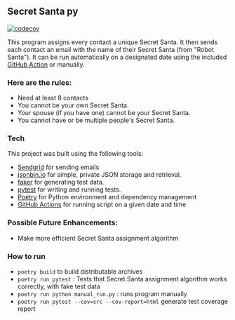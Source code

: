 ## Secret Santa py

[![codecov](https://codecov.io/github/aloosefish/secret_santa_py/branch/master/graph/badge.svg?token=7G5QUF6DIK)](https://codecov.io/github/aloosefish/secret_santa_py)

This program assigns every contact a unique Secret Santa.
It then sends each contact an email with the name of their Secret Santa (from "Robot Santa"). 
It can be run automatically on a designated date using the included [GitHub Action](.github/workflows/create_and_send_on_schedule.yml) or 
manually.

### Here are the rules:

* Need at least 8 contacts
* You cannot be your own Secret Santa.
* Your spouse (if you have one) cannot be your Secret Santa.
* You cannot have or be multiple people's Secret Santa.

### Tech

This project was built using the following tools:

* [Sendgrid](https://www.sendgrid.com/) for sending emails
* [jsonbin.io](https://jsonbin.io) for simple, private JSON storage and
  retrieval.
* [faker](https://faker.readthedocs.io/en/master/) for generating test data.
* [pytest](https://docs.pytest.org/) for writing and running tests.
* [Poetry](https://python-poetry.org/) for Python environment and dependency management
* [GitHub Actions](https://docs.github.com/en/actions) for running script on 
  a given date and time

### Possible Future Enhancements:

* Make more efficient Secret Santa assignment algorithm

### How to run

- `poetry build` to build distributable archives
- `poetry run pytest` : Tests that Secret Santa assignment algorithm works 
  correctly, with fake test data
- `poetry run python manual_run.py` : runs program manually
- `poetry run pytest --cov=src --cov-report=html` generate test coverage report

